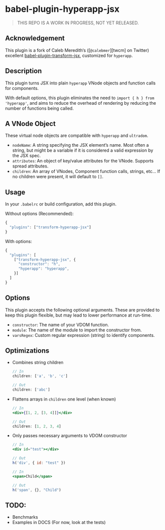 # babel-plugin-hyperapp-jsx

> THIS REPO IS A WORK IN PROGRESS, NOT YET RELEASED.

## Acknowledgement

This plugin is a fork of Caleb Meredith‘s ([`@calebmer`][twcm] on Twitter) excellent [babel-plugin-transform-jsx](https://github.com/calebmer/node_modules/tree/master/babel-plugin-transform-jsx), customized for `hyperapp`.

## Description

This plugin turns JSX into plain `hyperapp` VNode objects and function calls for components.

With default options, this plugin eliminates the need to `import { h } from 'hyperapp'`, and aims to reduce the overhead of rendering by reducing the number of functions being called.

## A VNode Object

These virtual node objects are compatible with `hyperapp` and `ultradom`.

* `nodeName`: A string specifying the JSX element’s name. Most often a string, but might be a variable if it is considered a valid expression by the JSX spec.
* `attributes`: An object of key/value attributes for the VNode. Supports spread attributes.
* `children`: An array of VNodes, Component function calls, strings, etc... If no children were present, it will default to `[]`.

## Usage

In your `.babelrc` or build configuration, add this plugin.

Without options (Recommended):

```js
{
  "plugins": ["transform-hyperapp-jsx"]
}
```

With options:

```js
{
  "plugins": [
    ["transform-hyperapp-jsx", {
      "constructor": "h",
      "hyperapp": "hyperapp",
    }]
  ]
}
```

## Options

This plugin accepts the following optional arguments. These are provided to keep this plugin flexible, but may lead to lower performance at run-time.

* `constructor`: The name of your VDOM function.
* `module`: The name of the module to import the constructor from.
* `varsRegex`: Custom regular expression (string) to identify components.

## Optimizations

* Combines string children

  ```jsx
  // In
  children: ['a', 'b', 'c']

  // Out
  children: ['abc']
  ```

* Flattens arrays in `children` one level (when known)

  ```jsx
  // In
  <div>{[1, 2, [3, 4]]}</div>

  // Out
  children: [1, 2, 3, 4]
  ```

* Only passes necessary arguments to VDOM constructor

  ```jsx
  // In
  <div id="test"></div>

  // Out
  h('div', { id: "test" })

  // In
  <span>Child</span>

  // Out
  h('span', {}, "Child")
  ```

## TODO:

* Benchmarks
* Examples in DOCS (For now, look at the tests)
